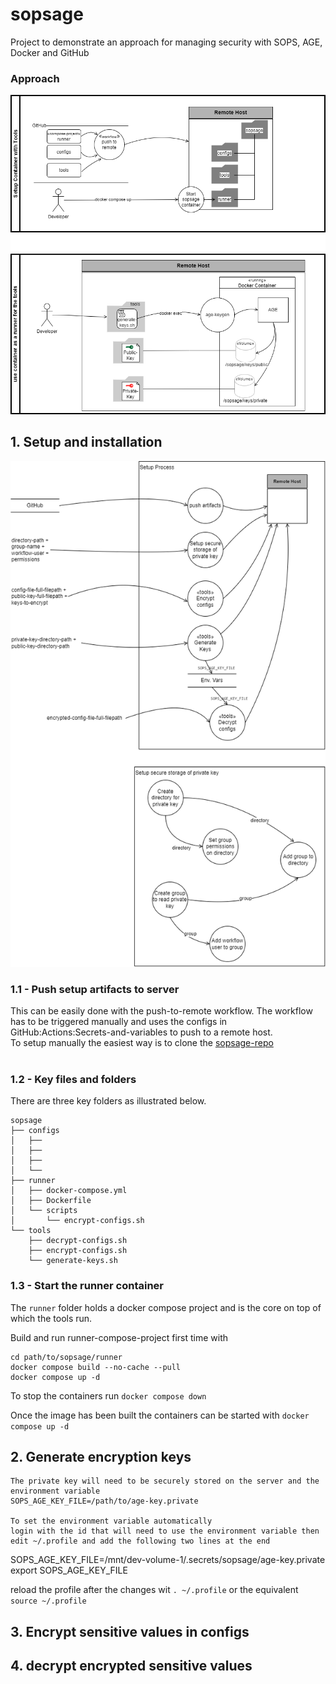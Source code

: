 # sopsage
Project to demonstrate an approach for managing security with SOPS, AGE, Docker and GitHub


### Approach



![approach](docs/diagrams/01-approach.png)


## 1. Setup and installation
![setup-process](docs/diagrams/02-setup-process.png)

### 1.1 - Push setup artifacts to server<br/>
This can be easily done with the push-to-remote workflow. The workflow has to be triggered manually and uses the configs in GitHub:Actions:Secrets-and-variables to push to a remote host.<br/>
To setup manually the easiest way is to clone the [sopsage-repo](https://github.com/mp30028/sopsage)<br/>
<br/>

### 1.2 - Key files and folders<br/>
There are three key folders as illustrated below.<br/>
```
sopsage
├── configs
│   ├──
│   ├──
│   ├──
│   └──
├── runner
│   ├── docker-compose.yml
│   ├── Dockerfile
│   └── scripts
│       └── encrypt-configs.sh
└── tools
    ├── decrypt-configs.sh
    ├── encrypt-configs.sh
    └── generate-keys.sh
```

### 1.3 - Start the runner container<br/>
The `runner` folder holds a docker compose project and is the core on top of which the tools run.<br/>

Build and run runner-compose-project first time with 
```
cd path/to/sopsage/runner
docker compose build --no-cache --pull
docker compose up -d
```

To stop the containers run `docker compose down` <br/>

Once the image has been built the containers can be started with `docker compose up -d`

## 2. Generate encryption keys
```
The private key will need to be securely stored on the server and the environment variable
SOPS_AGE_KEY_FILE=/path/to/age-key.private

To set the environment variable automatically 
login with the id that will need to use the environment variable then
edit ~/.profile and add the following two lines at the end
```
SOPS_AGE_KEY_FILE=/mnt/dev-volume-1/.secrets/sopsage/age-key.private
export SOPS_AGE_KEY_FILE


reload the profile after the changes wit `. ~/.profile` or the equivalent `source ~/.profile`

## 3. Encrypt sensitive values in configs


## 4. decrypt encrypted sensitive values
